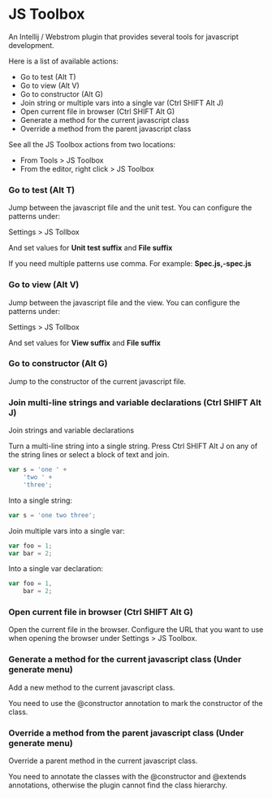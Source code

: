 JS Toolbox
==========

An Intellij / Webstrom plugin that provides several tools for javascript development.

Here is a list of available actions:

* Go to test (Alt T)
* Go to view (Alt V)
* Go to constructor (Alt G)
* Join string or multiple vars into a single var (Ctrl SHIFT Alt J)
* Open current file in browser (Ctrl SHIFT Alt G)
* Generate a method for the current javascript class
* Override a method from the parent javascript class

See all the JS Toolbox actions from two locations:

* From Tools > JS Toolbox
* From the editor, right click > JS Toolbox

### Go to test (Alt T)

Jump between the javascript file and the unit test. You can configure the
patterns under:

Settings > JS Tollbox

And set values for **Unit test suffix** and **File suffix**

If you need multiple patterns use comma. For example: **Spec.js,-spec.js**

### Go to view (Alt V)

Jump between the javascript file and the view. You can configure the patterns
under:

Settings > JS Tollbox

And set values for **View suffix** and **File suffix**

### Go to constructor (Alt G)

Jump to the constructor of the current javascript file.

### Join multi-line strings and variable declarations (Ctrl SHIFT Alt J)

Join strings and variable declarations

Turn a multi-line string into a single string. Press Ctrl SHIFT Alt J on any
of the string lines or select a block of text and join.

```javascript
var s = 'one ' +
    'two ' +
    'three';
```

Into a single string:
```javascript
var s = 'one two three';
```

Join multiple vars into a single var:
```javascript
var foo = 1;
var bar = 2;
```

Into a single var declaration:
```javascript
var foo = 1,
    bar = 2;
```

### Open current file in browser (Ctrl SHIFT Alt G)

Open the current file in the browser. Configure the URL that you want to
use when opening the browser under Settings > JS Toolbox.

### Generate a method for the current javascript class (Under generate menu)

Add a new method to the current javascript class.

You need to use the @constructor annotation to mark the constructor of the
class.

### Override a method from the parent javascript class (Under generate menu)

Override a parent method in the current javascript class.

You need to annotate the classes with the @constructor and @extends
annotations, otherwise the plugin cannot find the class hierarchy.
